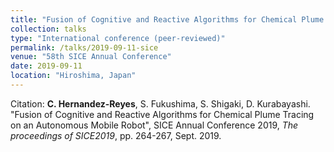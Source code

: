 ```yaml
---
title: "Fusion of Cognitive and Reactive Algorithms for Chemical Plume Tracing on an Autonomous Mobile Robot"
collection: talks
type: "International conference (peer-reviewed)"
permalink: /talks/2019-09-11-sice
venue: "58th SICE Annual Conference"
date: 2019-09-11
location: "Hiroshima, Japan"
---
```


Citation: **C. Hernandez-Reyes**, S. Fukushima, S. Shigaki, D. Kurabayashi. "Fusion of Cognitive and Reactive Algorithms for Chemical Plume Tracing on an Autonomous Mobile Robot", SICE Annual Conference 2019, *The proceedings of SICE2019*, pp. 264-267, Sept. 2019.
